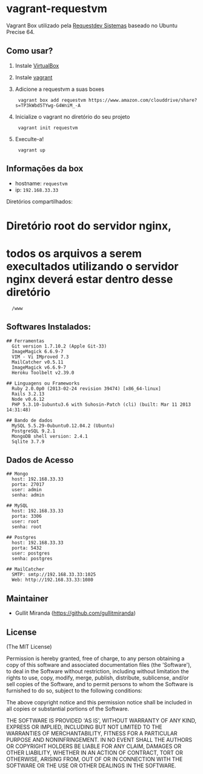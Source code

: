 vagrant-requestvm
============================

Vagrant Box utilizado pela [Requestdev Sistemas](http://www.requestdev.com.br/) baseado no Ubuntu Precise 64.

Como usar?
-----------

1. Instale [VirtualBox](http://www.virtualbox.org/)
2. Instale [vagrant](http://vagrantup.com/)
3. Adicione a requestvm a suas boxes

        vagrant box add requestvm https://www.amazon.com/clouddrive/share?s=TP3kWbd5TYwg-G4WniM_-A
4. Inicialize o vagrant no diretório do seu projeto

        vagrant init requestvm
5. Execulte-a!

        vagrant up

Informações da box
-----------
- hostname: ` requestvm `
- ip: ` 192.168.33.33 `

Diretórios compartilhados:
  # Diretório root do servidor nginx,
  # todos os arquivos a serem execultados utilizando o servidor nginx deverá estar dentro desse diretório
      /www

Softwares Instalados:
-----------
    ## Ferramentas
      Git version 1.7.10.2 (Apple Git-33)
      ImageMagick 6.6.9-7
      VIM - Vi IMproved 7.3
      MailCatcher v0.5.11
      ImageMagick v6.6.9-7
      Heroku Toolbelt v2.39.0

    ## Linguagens ou Frameworks
      Ruby 2.0.0p0 (2013-02-24 revision 39474) [x86_64-linux]
      Rails 3.2.13
      Node v0.6.12
      PHP 5.3.10-1ubuntu3.6 with Suhosin-Patch (cli) (built: Mar 11 2013 14:31:48)

    ## Bando de dados
      MySQL 5.5.29-0ubuntu0.12.04.2 (Ubuntu)
      PostgreSQL 9.2.1
      MongoDB shell version: 2.4.1
      Sqlite 3.7.9

Dados de Acesso
----------
    ## Mongo
      host: 192.168.33.33
      porta: 27017
      user: admin
      senha: admin

    ## MySQL
      host: 192.168.33.33
      porta: 3306
      user: root
      senha: root

    ## Postgres
      host: 192.168.33.33
      porta: 5432
      user: postgres
      senha: postgres

    ## MailCatcher
      SMTP: smtp://192.168.33.33:1025
      Web: http://192.168.33.33:1080

Maintainer
----------

* Gullit Miranda (https://github.com/gullitmiranda)

License
-------

(The MIT License)

Permission is hereby granted, free of charge, to any person obtaining
a copy of this software and associated documentation files (the
'Software'), to deal in the Software without restriction, including
without limitation the rights to use, copy, modify, merge, publish,
distribute, sublicense, and/or sell copies of the Software, and to
permit persons to whom the Software is furnished to do so, subject to
the following conditions:

The above copyright notice and this permission notice shall be
included in all copies or substantial portions of the Software.

THE SOFTWARE IS PROVIDED 'AS IS', WITHOUT WARRANTY OF ANY KIND,
EXPRESS OR IMPLIED, INCLUDING BUT NOT LIMITED TO THE WARRANTIES OF
MERCHANTABILITY, FITNESS FOR A PARTICULAR PURPOSE AND NONINFRINGEMENT.
IN NO EVENT SHALL THE AUTHORS OR COPYRIGHT HOLDERS BE LIABLE FOR ANY
CLAIM, DAMAGES OR OTHER LIABILITY, WHETHER IN AN ACTION OF CONTRACT,
TORT OR OTHERWISE, ARISING FROM, OUT OF OR IN CONNECTION WITH THE
SOFTWARE OR THE USE OR OTHER DEALINGS IN THE SOFTWARE.
